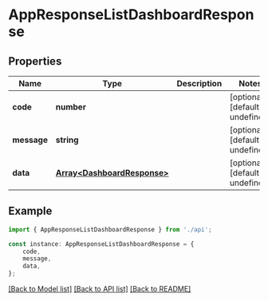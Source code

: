 # AppResponseListDashboardResponse


## Properties

Name | Type | Description | Notes
------------ | ------------- | ------------- | -------------
**code** | **number** |  | [optional] [default to undefined]
**message** | **string** |  | [optional] [default to undefined]
**data** | [**Array&lt;DashboardResponse&gt;**](DashboardResponse.md) |  | [optional] [default to undefined]

## Example

```typescript
import { AppResponseListDashboardResponse } from './api';

const instance: AppResponseListDashboardResponse = {
    code,
    message,
    data,
};
```

[[Back to Model list]](../README.md#documentation-for-models) [[Back to API list]](../README.md#documentation-for-api-endpoints) [[Back to README]](../README.md)

